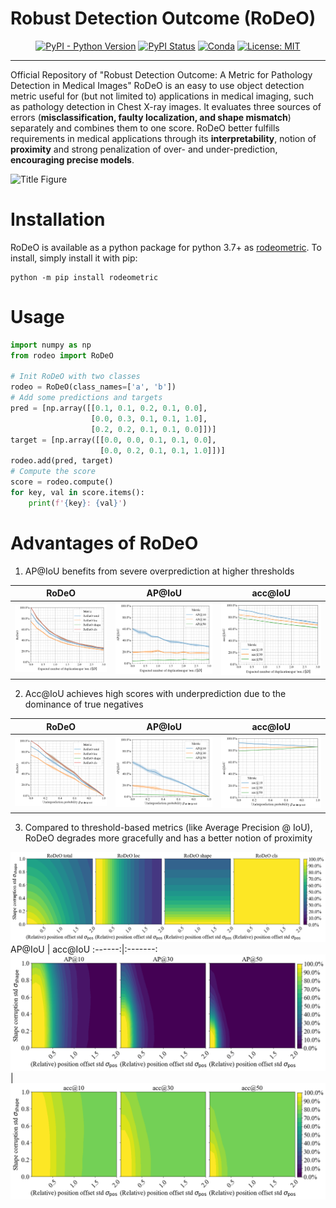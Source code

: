 # Robust Detection Outcome (RoDeO)

<div align="center">

[![PyPI - Python Version](https://img.shields.io/pypi/pyversions/rodeometric)](https://pypi.org/project/rodeometric/)
[![PyPI Status](https://badge.fury.io/py/rodeometric.svg)](https://badge.fury.io/py/rodeometric)
[![Conda](https://img.shields.io/conda/v/conda-forge/rodeometric?label=conda&color=success)](https://anaconda.org/conda-forge/rodeometric)
[![License: MIT](https://img.shields.io/badge/License-MIT-yellow.svg)](https://github.com/FeliMe/RoDeO/blob/main/LICENSE)

</div>

______________________________________________________________________

Official Repository of "Robust Detection Outcome: A Metric for Pathology Detection in Medical Images"
RoDeO is an easy to use object detection metric useful for (but not limited to) applications in medical imaging, such as pathology detection in Chest X-ray images.
It evaluates three sources of errors (**misclassification, faulty localization, and shape mismatch**) separately and combines them to one score.
RoDeO better fulfills requirements in medical applications through its **interpretability**, notion of **proximity** and strong penalization of over- and under-prediction, **encouraging precise models**.

![Title Figure](https://github.com/FeliMe/RoDeO/blob/6eefdc43b62c798f2925aee65876d4eb788c14d3/assets/title_figure.png?raw=true)

# Installation

RoDeO is available as a python package for python 3.7+ as [rodeometric](https://pypi.org/project/rodeometric/). To install, simply install it with pip:
```shell
python -m pip install rodeometric
```

# Usage

```python
import numpy as np
from rodeo import RoDeO

# Init RoDeO with two classes
rodeo = RoDeO(class_names=['a', 'b'])
# Add some predictions and targets
pred = [np.array([[0.1, 0.1, 0.2, 0.1, 0.0],
                  [0.0, 0.3, 0.1, 0.1, 1.0],
                  [0.2, 0.2, 0.1, 0.1, 0.0]])]
target = [np.array([[0.0, 0.0, 0.1, 0.1, 0.0],
                    [0.0, 0.2, 0.1, 0.1, 1.0]])]
rodeo.add(pred, target)
# Compute the score
score = rodeo.compute()
for key, val in score.items():
    print(f'{key}: {val}')
```

# Advantages of RoDeO

1. AP@IoU benefits from severe overprediction at higher thresholds

 RoDeO | AP@IoU | acc@IoU
:-----:|:------:|:-------:
![Overprediction RoDeO](https://github.com/FeliMe/RoDeO/blob/babef650894f8eacc82a2f23ac69997cab13d39d/assets/boxoracle_overperclass_fixedsizesigma_RoDeO.png?raw=true) | ![Overprediction AP@IoU](https://github.com/FeliMe/RoDeO/blob/babef650894f8eacc82a2f23ac69997cab13d39d/assets/boxoracle_overperclass_fixedsizesigma_AP.png?raw=true) | ![Overprediction acc@IoU](https://github.com/FeliMe/RoDeO/blob/babef650894f8eacc82a2f23ac69997cab13d39d/assets/boxoracle_overperclass_fixedsizesigma_acc.png?raw=true)

2. Acc@IoU achieves high scores with underprediction due to the dominance of true negatives

 RoDeO | AP@IoU | acc@IoU
:-----:|:------:|:-------:
![Underprediction RoDeO](https://github.com/FeliMe/RoDeO/blob/babef650894f8eacc82a2f23ac69997cab13d39d/assets/boxoracle_undersample_fixedsizesigma_RoDeO.png?raw=true) | ![Underprediction AP@IoU](https://github.com/FeliMe/RoDeO/blob/babef650894f8eacc82a2f23ac69997cab13d39d/assets/boxoracle_undersample_fixedsizesigma_AP.png?raw=true) | ![Underprediction acc@IoU](https://github.com/FeliMe/RoDeO/blob/babef650894f8eacc82a2f23ac69997cab13d39d/assets/boxoracle_undersample_fixedsizesigma_acc.png?raw=true)

3. Compared to threshold-based metrics (like Average Precision @ IoU), RoDeO degrades more gracefully and has a better notion of proximity

![Localation error RoDeO](https://github.com/FeliMe/RoDeO/blob/babef650894f8eacc82a2f23ac69997cab13d39d/assets/boxoracle_randcorrupt_relpossize_RoDeO.png?raw=true)
 AP@IoU | acc@IoU
:------:|:-------:
![Localation error AP@IoU](https://github.com/FeliMe/RoDeO/blob/babef650894f8eacc82a2f23ac69997cab13d39d/assets/boxoracle_randcorrupt_relpossize_AP.png?raw=true) | ![Localation error acc@IoU](https://github.com/FeliMe/RoDeO/blob/babef650894f8eacc82a2f23ac69997cab13d39d/assets/boxoracle_randcorrupt_relpossize_acc.png?raw=true)

<!-- # Citation
If you use RoDeO in your project, please cite
```
@inproceedings{rodeo-midl2023,
  author    = {Felix Meissen and Philip Müller and Georgios Kaissis and Daniel Rückert},
  title     = {Robust Detection Outcome: A Metric for Pathology Detection in Medical Images.},
  booktitle = {MIDL},
  year      = {2023},
}
``` -->